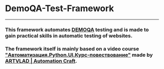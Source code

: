 # DemoQA-Test-Framework
---

### This framework automates [DEMOQA](https://demoqa.com/) testing and is made to gain practical skills in automatic testing of websites.

### The framework itself is mainly based on a video course ["Автоматизация.Python.UI.Курс-повествование"](https://www.youtube.com/playlist?list=PL8jIzbooWPdXN6thJ_bGnd9uZjby07DPC) made by [ARTVLAD | Automation Craft](https://www.youtube.com/@AutomationCraft).